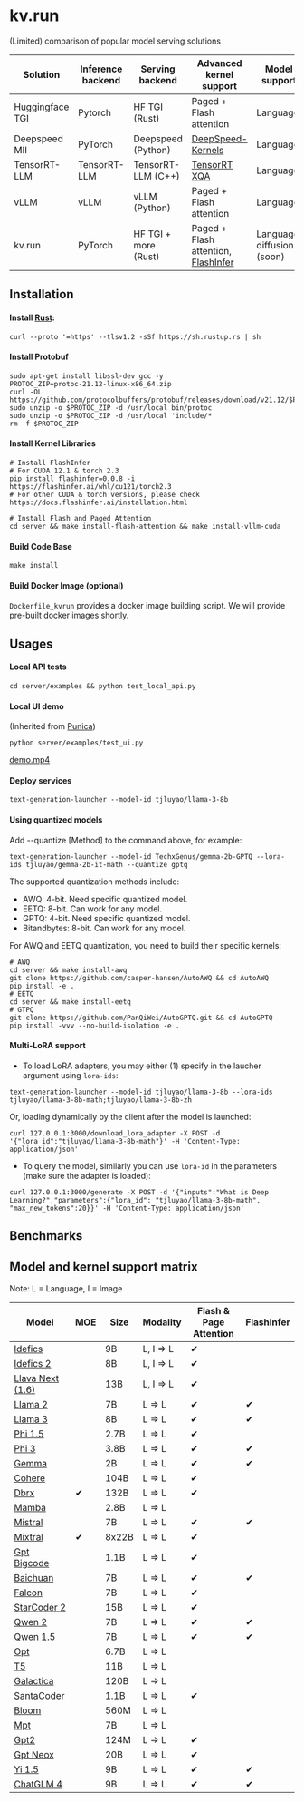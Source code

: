 # kv.run
(Limited) comparison of popular model serving solutions

| Solution        | Inference backend | Serving backend      | Advanced kernel support                                                                          | Model support               |
|-----------------|-------------------|----------------------|--------------------------------------------------------------------------------------------------|-----------------------------|
| Huggingface TGI | Pytorch           | HF TGI (Rust)        | Paged + Flash attention                                                                          | Language                    |
| Deepspeed MII   | PyTorch           | Deepspeed (Python)   | [DeepSpeed-Kernels](https://github.com/microsoft/DeepSpeed-Kernels)                              | Language                    |
| TensorRT-LLM    | TensorRT-LLM      | TensorRT-LLM (C++)   | [TensorRT XQA](https://github.com/NVIDIA/TensorRT-LLM/blob/main/docs/source/blogs/XQA-kernel.md) | Language                    |
| vLLM            | vLLM              | vLLM (Python)        | Paged + Flash attention                                                                          | Language                    |
| kv.run          | PyTorch           | HF TGI + more (Rust) | Paged + Flash attention, [FlashInfer](https://github.com/flashinfer-ai/flashinfer)               | Language, diffusion (soon) |



## Installation

#### Install [Rust](https://rustup.rs/):
```shell
curl --proto '=https' --tlsv1.2 -sSf https://sh.rustup.rs | sh
```
#### Install Protobuf
```shell
sudo apt-get install libssl-dev gcc -y
PROTOC_ZIP=protoc-21.12-linux-x86_64.zip
curl -OL https://github.com/protocolbuffers/protobuf/releases/download/v21.12/$PROTOC_ZIP
sudo unzip -o $PROTOC_ZIP -d /usr/local bin/protoc
sudo unzip -o $PROTOC_ZIP -d /usr/local 'include/*'
rm -f $PROTOC_ZIP
```

#### Install Kernel Libraries
```shell
# Install FlashInfer
# For CUDA 12.1 & torch 2.3
pip install flashinfer=0.0.8 -i https://flashinfer.ai/whl/cu121/torch2.3
# For other CUDA & torch versions, please check https://docs.flashinfer.ai/installation.html

# Install Flash and Paged Attention
cd server && make install-flash-attention && make install-vllm-cuda
```

#### Build Code Base
```shell
make install
```

#### Build Docker Image (optional)
`Dockerfile_kvrun` provides a docker image building script. We will provide pre-built docker images shortly. 

## Usages
#### Local API tests
```shell
cd server/examples && python test_local_api.py
```
#### Local UI demo
(Inherited from [Punica](https://github.com/punica-ai/punica))
```shell
python server/examples/test_ui.py
```
[demo.mp4](https://github.com/mlsys-io/kv.run/assets/12567967/977b09fb-bd90-4757-85ab-e5fc2a58cd93)

#### Deploy services
```shell
text-generation-launcher --model-id tjluyao/llama-3-8b
```
#### Using quantized models
Add --quantize [Method] to the command above, for example:
```shell
text-generation-launcher --model-id TechxGenus/gemma-2b-GPTQ --lora-ids tjluyao/gemma-2b-it-math --quantize gptq
```
The supported quantization methods include:
- AWQ: 4-bit. Need specific quantized model.
- EETQ: 8-bit. Can work for any model.
- GPTQ: 4-bit. Need specific quantized model.
- Bitandbytes: 8-bit. Can work for any model.

For AWQ and EETQ quantization, you need to build their specific kernels:
```shell
# AWQ
cd server && make install-awq
git clone https://github.com/casper-hansen/AutoAWQ && cd AutoAWQ
pip install -e .
# EETQ
cd server && make install-eetq
# GTPQ
git clone https://github.com/PanQiWei/AutoGPTQ.git && cd AutoGPTQ
pip install -vvv --no-build-isolation -e .
```

#### Multi-LoRA support
- To load LoRA adapters, you may either (1) specify in the laucher argument using `lora-ids`:
```shell
text-generation-launcher --model-id tjluyao/llama-3-8b --lora-ids tjluyao/llama-3-8b-math;tjluyao/llama-3-8b-zh
```
Or, loading dynamically by the client after the model is launched: 
```shell
curl 127.0.0.1:3000/download_lora_adapter -X POST -d '{"lora_id":"tjluyao/llama-3-8b-math"}' -H 'Content-Type: application/json'
```
- To query the model, similarly you can use `lora-id` in the parameters (make sure the adapter is loaded): 
```shell
curl 127.0.0.1:3000/generate -X POST -d '{"inputs":"What is Deep Learning?","parameters":{"lora_id": "tjluyao/llama-3-8b-math", "max_new_tokens":20}}' -H 'Content-Type: application/json' 
```

## Benchmarks


## Model and kernel support matrix
Note: L = Language, I = Image

| Model                                                                        | MOE | Size  | Modality | Flash & Page Attention | FlashInfer |
|------------------------------------------------------------------------------|-----|-------|----------|---------------------|------------|
| [Idefics](https://huggingface.co/HuggingFaceM4/idefics-9b)                   |     | 9B    | L, I ⇒ L | ✔                   |            |            
| [Idefics 2](https://huggingface.co/HuggingFaceM4/idefics2-8b)                |     | 8B    | L, I ⇒ L | ✔                   |            |            
| [Llava Next (1.6)](https://huggingface.co/llava-hf/llava-v1.6-vicuna-13b-hf) |     | 13B   | L, I ⇒ L | ✔                   |            |            
| [Llama 2](https://huggingface.co/meta-llama/Llama-2-7b-hf)                   |     | 7B    | L ⇒ L   | ✔                   | ✔          |           
| [Llama 3](https://huggingface.co/meta-llama/Meta-Llama-3-8B-Instruct)        |     | 8B    | L ⇒ L   | ✔                   | ✔          |           
| [Phi 1.5](https://huggingface.co/microsoft/phi-2)                            |     | 2.7B  | L ⇒ L   | ✔                   |            |            
| [Phi 3](https://huggingface.co/microsoft/Phi-3-mini-4k-instruct)             |     | 3.8B  | L ⇒ L   | ✔                   | ✔          |               
| [Gemma](https://huggingface.co/google/gemma-2b)                              |     | 2B    | L ⇒ L   | ✔                   | ✔          |           
| [Cohere](https://huggingface.co/CohereForAI/c4ai-command-r-plus)             |     | 104B  | L ⇒ L   | ✔                   |            |            
| [Dbrx](https://huggingface.co/databricks/dbrx-instruct)                      | ✔   | 132B  | L ⇒ L   | ✔                   |            |            
| [Mamba](https://huggingface.co/state-spaces/mamba-2.8b-slimpj)               |     | 2.8B  | L ⇒ L   |                     |            |            
| [Mistral](https://huggingface.co/mistralai/Mistral-7B-Instruct-v0.3)         |     | 7B    | L ⇒ L   | ✔                   | ✔          |         
| [Mixtral](https://huggingface.co/mistralai/Mixtral-8x22B-Instruct-v0.1)      | ✔   | 8x22B | L ⇒ L   | ✔                   |            |            
| [Gpt Bigcode](https://huggingface.co/bigcode/gpt_bigcode-santacoder)         |     | 1.1B  | L ⇒ L   | ✔                   |            |            
| [Baichuan](https://huggingface.co/baichuan-inc/Baichuan2-7B-Chat)            |     | 7B    | L ⇒ L   | ✔                   | ✔          |            
| [Falcon](https://huggingface.co/tiiuae/falcon-7b-instruct)                   |     | 7B    | L ⇒ L   | ✔                   |            |            
| [StarCoder 2](https://huggingface.co/bigcode/starcoder2-15b-instruct-v0.1)   |     | 15B   | L ⇒ L   | ✔                   |            |            
| [Qwen 2](https://huggingface.co/Qwen/Qwen2-7B-Instruct)                      |     | 7B    | L ⇒ L   | ✔                   | ✔          |                 
| [Qwen 1.5](https://huggingface.co/Qwen/Qwen1.5-7B-Chat)                      |     | 7B    | L ⇒ L   | ✔                   | ✔          |                
| [Opt](https://huggingface.co/facebook/opt-6.7b)                              |     | 6.7B  | L ⇒ L   |                     |            |            
| [T5](https://huggingface.co/google-t5/t5-11b)                                |     | 11B   | L ⇒ L   |                     |            |            
| [Galactica](https://huggingface.co/facebook/galactica-120b)                  |     | 120B  | L ⇒ L   |                     |            |            
| [SantaCoder](https://huggingface.co/bigcode/santacoder)                      |     | 1.1B  | L ⇒ L   | ✔                   |            |            
| [Bloom](https://huggingface.co/bigscience/bloom-560m)                        |     | 560M  | L ⇒ L   |                     |            |            
| [Mpt](https://huggingface.co/mosaicml/mpt-7b-instruct)                       |     | 7B    | L ⇒ L   |                     |            |            
| [Gpt2](https://huggingface.co/openai-community/gpt2)                         |     | 124M  | L ⇒ L   | ✔                   |            |            
| [Gpt Neox](https://huggingface.co/EleutherAI/gpt-neox-20b)                   |     | 20B   | L ⇒ L   | ✔                   |            |            
| [Yi 1.5](https://huggingface.co/01-ai/Yi-1.5-9B-Chat)                        |     | 9B    | L ⇒ L   | ✔                   |         ✔  |            
| [ChatGLM 4](https://huggingface.co/THUDM/glm-4-9b-chat)                      |     | 9B    | L ⇒ L   | ✔                   | ✔          |            
